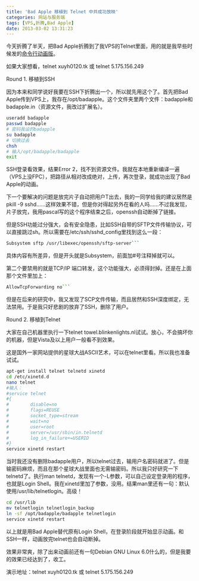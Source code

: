 ```yaml
---
title: 'Bad Apple 移植到 Telnet 中并成功放映'
categories: 网站与服务端
tags: [VPS,折腾,Bad Apple]
date: 2013-03-02 13:31:23
---
```

今天折腾了半天，把Bad Apple折腾到了我VPS的Telnet里面，用的就是我早些时候发的[命令行动画版](/article/modify-computer/bad-apple-command-line-art.lantian)</a>。

如果大家想看，telnet xuyh0120.tk 或 telnet 5.175.156.249

Round 1. 移植到SSH

因为本来和同学说好我要在SSH下折腾出一个，所以就先用这个了。首先把Bad Apple传到VPS上，我存在/opt/badapple。这个文件夹里两个文件：badapple和badapple.in（资源文件，我改过扩展名）。

```bash
useradd badapple
passwd badapple
# 密码我设的badapple
su badapple
# 切换过去
chsh
# 输入/opt/badapple/badapple
exit
```

SSH登录看效果，结果Error 2，找不到资源文件。我就在本地重新编译一遍（VPS上没FPC），把路径从相对改成绝对，上传，再次登录，就成功出现了Bad Apple的动画。

下一个要解决的问题是放完片子自动把用户T出去，我的一同学给我的建议居然是pkill -9 sshd……这样效果不错，但是你对得起另外在看的人吗……不过我发现，片子放完，我用pascal写的这个程序结束之后，openssh自动断掉了链接。

但是SSH功能过分强大，会有安全隐患，比如SSH自带的SFTP文件传输协议，可以直接跳过sh。所以需要在/etc/ssh/sshd_config里找到这么一段：

```bash
Subsystem sftp /usr/libexec/openssh/sftp-server```
```

具体内容有所差异，但是开头就是Subsystem，前面加#号注释掉就可以。

第二个要禁用的就是TCP/IP 端口转发，这个功能强大，必须得封掉。还是在上面那个文件里加上：

```bash
AllowTcpForwarding no```
```

但是在后来的研究中，我又发现了SCP文件传输，而且居然和SSH深度绑定，无法禁用。于是我只好悲剧的放弃了SSH，删除了用户。

Round 2. 移植到Telnet

大家在自己机器里执行一下telnet towel.blinkenlights.nl试试。放心，不会搞坏你的机器，但是Vista及以上用户一般看不到效果。

这是国外一家网站提供的星球大战ASCII艺术，可以在telnet里看。所以我也准备试试。

```bash
apt-get install telnet telnetd xinetd
cd /etc/xinetd.d
nano telnet
#输入：
#service telnet
#{
#        disable=no
#        flags=REUSE
#        socket_type=stream
#        wait=no
#        user=root
#        server=/usr/sbin/in.telnetd
#        log_in_failure+=USERID
#}
service xinetd restart
```

当时我还没有删除badapple用户，所以telnet过去，输用户名密码就进了。但是输密码麻烦，而且在那个星球大战里面也无需输密码。所以我只好研究一下telnetd了。执行man telnetd，发现有一个-L参数，可以自己设定登录用的程序，也就是Login Shell。我在xinetd里加了参数，没用。结果man里还有一句：默认使用/usr/lib/telnetlogin。高级！

```bash
cd /usr/lib
mv telnetlogin telnetlogin_backup
ln -sf /opt/badapple/badapple telnetlogin
service xinetd restart
```

以上就是用Bad Apple替代原有Login Shell，在登录阶段就开始显示动画。和SSH一样，动画放完telnet也会自动断掉。

效果非常爽，除了出来动画前还有一句Debian GNU Linux 6.0什么的，但是我要的效果已经达到了，收工。

演示地址：telnet xuyh0120.tk 或 telnet 5.175.156.249
